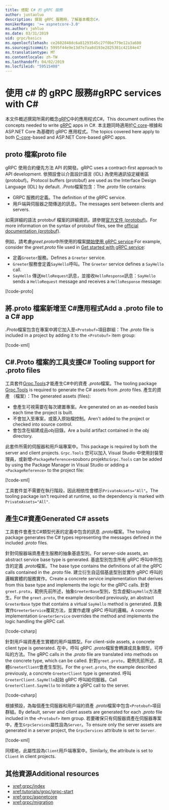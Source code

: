 ```yaml
---
title: 搭配 C# 的 gRPC 服務
author: juntaoluo
description: 撰寫 gRPC 服務時，了解基本概念C#。
monikerRange: '>= aspnetcore-3.0'
ms.author: johluo
ms.date: 03/31/2019
uid: grpc/basics
ms.openlocfilehash: ce2682848dc6a81293545c27f0be779e12a3a600
ms.sourcegitcommit: 5995f44e9e13d7e7aa8d193e2825381c42184e47
ms.translationtype: MT
ms.contentlocale: zh-TW
ms.lasthandoff: 04/02/2019
ms.locfileid: "59515408"
---
```

# <a name="grpc-services-with-c"></a><span data-ttu-id="c6bf5-103">使用 c# 的 gRPC 服務\#</span><span class="sxs-lookup"><span data-stu-id="c6bf5-103">gRPC services with C\#</span></span>

<span data-ttu-id="c6bf5-104">本文件概述撰寫所需的概念[gRPC](https://grpc.io/docs/guides/)中的應用程式C#。</span><span class="sxs-lookup"><span data-stu-id="c6bf5-104">This document outlines the concepts needed to write [gRPC](https://grpc.io/docs/guides/) apps in C#.</span></span> <span data-ttu-id="c6bf5-105">本主題同時適用於[C core](https://grpc.io/blog/grpc-stacks)-根據和 ASP.NET Core 為基礎的 gRPC 應用程式。</span><span class="sxs-lookup"><span data-stu-id="c6bf5-105">The topics covered here apply to both [C-core](https://grpc.io/blog/grpc-stacks)-based and ASP.NET Core-based gRPC apps.</span></span>

## <a name="proto-file"></a><span data-ttu-id="c6bf5-106">proto 檔案</span><span class="sxs-lookup"><span data-stu-id="c6bf5-106">proto file</span></span>

<span data-ttu-id="c6bf5-107">gRPC 使用合約優先方法 API 的開發。</span><span class="sxs-lookup"><span data-stu-id="c6bf5-107">gRPC uses a contract-first approach to API development.</span></span> <span data-ttu-id="c6bf5-108">依預設會以介面設計語言 (IDL) 為使用通訊協定緩衝區 (protobuf)。</span><span class="sxs-lookup"><span data-stu-id="c6bf5-108">Protocol buffers (protobuf) are used as the Interface Design Language (IDL) by default.</span></span> <span data-ttu-id="c6bf5-109">*.Proto*檔案包含：</span><span class="sxs-lookup"><span data-stu-id="c6bf5-109">The *.proto* file contains:</span></span>

* <span data-ttu-id="c6bf5-110">GRPC 服務的定義。</span><span class="sxs-lookup"><span data-stu-id="c6bf5-110">The definition of the gRPC service.</span></span>
* <span data-ttu-id="c6bf5-111">用戶端與伺服器之間傳送的訊息。</span><span class="sxs-lookup"><span data-stu-id="c6bf5-111">The messages sent between clients and servers.</span></span>

<span data-ttu-id="c6bf5-112">如需詳細的語法 protobuf 檔案的詳細資訊，請參閱[官方文件 (protobuf)](https://developers.google.com/protocol-buffers/docs/proto3)。</span><span class="sxs-lookup"><span data-stu-id="c6bf5-112">For more information on the syntax of protobuf files, see the [official documentation (protobuf)](https://developers.google.com/protocol-buffers/docs/proto3).</span></span>

<span data-ttu-id="c6bf5-113">例如，請考慮*greet.proto*中所使用的檔案[開始使用 gRPC service](xref:tutorials/grpc/grpc-start):</span><span class="sxs-lookup"><span data-stu-id="c6bf5-113">For example, consider the *greet.proto* file used in [Get started with gRPC service](xref:tutorials/grpc/grpc-start):</span></span>

* <span data-ttu-id="c6bf5-114">定義`Greeter`服務。</span><span class="sxs-lookup"><span data-stu-id="c6bf5-114">Defines a `Greeter` service.</span></span>
* <span data-ttu-id="c6bf5-115">`Greeter`服務會定義`SayHello`呼叫。</span><span class="sxs-lookup"><span data-stu-id="c6bf5-115">The `Greeter` service defines a `SayHello` call.</span></span>
* <span data-ttu-id="c6bf5-116">`SayHello` 傳送`HelloRequest`訊息，並接收`HelloResponse`訊息：</span><span class="sxs-lookup"><span data-stu-id="c6bf5-116">`SayHello` sends a `HelloRequest` message and receives a `HelloResponse` message:</span></span>

[!code-proto[](~/tutorials/grpc/grpc-start/samples/GrpcStart/Protos/greet.proto)]

## <a name="add-a-proto-file-to-a-c-app"></a><span data-ttu-id="c6bf5-117">將.proto 檔案新增至 C\#應用程式</span><span class="sxs-lookup"><span data-stu-id="c6bf5-117">Add a .proto file to a C\# app</span></span>

<span data-ttu-id="c6bf5-118">*.Proto*檔案包含在專案中將它加入至`<Protobuf>`項目群組：</span><span class="sxs-lookup"><span data-stu-id="c6bf5-118">The *.proto* file is included in a project by adding it to the `<Protobuf>` item group:</span></span>

[!code-xml[](~/tutorials/grpc/grpc-start/samples/GrpcStart/GrpcGreeter.Server/GrpcGreeter.Server.csproj?highlight=2&range=7-10)]

## <a name="c-tooling-support-for-proto-files"></a><span data-ttu-id="c6bf5-119">C#.Proto 檔案的工具支援</span><span class="sxs-lookup"><span data-stu-id="c6bf5-119">C# Tooling support for .proto files</span></span>

<span data-ttu-id="c6bf5-120">工具套件[Grpc.Tools](https://www.nuget.org/packages/Grpc.Tools/)才能產生C#中的資產 *.proto*檔案。</span><span class="sxs-lookup"><span data-stu-id="c6bf5-120">The tooling package [Grpc.Tools](https://www.nuget.org/packages/Grpc.Tools/) is required to generate the C# assets from *.proto* files.</span></span> <span data-ttu-id="c6bf5-121">產生的資產 （檔案）：</span><span class="sxs-lookup"><span data-stu-id="c6bf5-121">The generated assets (files):</span></span>

* <span data-ttu-id="c6bf5-122">會產生可視需要在每次建置專案。</span><span class="sxs-lookup"><span data-stu-id="c6bf5-122">Are generated on an as-needed basis each time the project is built.</span></span>
* <span data-ttu-id="c6bf5-123">不會加入至專案，或簽入原始檔控制。</span><span class="sxs-lookup"><span data-stu-id="c6bf5-123">Aren't added to the project or checked into source control.</span></span>
* <span data-ttu-id="c6bf5-124">會包含在組建成品*obj*目錄。</span><span class="sxs-lookup"><span data-stu-id="c6bf5-124">Are a build artifact contained in the *obj* directory.</span></span>

<span data-ttu-id="c6bf5-125">此套件所需的伺服器和用戶端專案中。</span><span class="sxs-lookup"><span data-stu-id="c6bf5-125">This package is required by both the server and client projects.</span></span> <span data-ttu-id="c6bf5-126">`Grpc.Tools` 您可以加入 Visual Studio 中使用封裝管理員，或新增`<PackageReference>`souboru projektu:</span><span class="sxs-lookup"><span data-stu-id="c6bf5-126">`Grpc.Tools` can be added by using the Package Manager in Visual Studio or adding a `<PackageReference>` to the project file:</span></span>

[!code-xml[](~/tutorials/grpc/grpc-start/samples/GrpcStart/GrpcGreeter.Server/GrpcGreeter.Server.csproj?highlight=1&range=16)]

<span data-ttu-id="c6bf5-127">工具套件並不需要在執行階段，因此相依性會標示`PrivateAssets="All"`。</span><span class="sxs-lookup"><span data-stu-id="c6bf5-127">The tooling package isn't required at runtime, so the dependency is marked with `PrivateAssets="All"`.</span></span>

## <a name="generated-c-assets"></a><span data-ttu-id="c6bf5-128">產生C#資產</span><span class="sxs-lookup"><span data-stu-id="c6bf5-128">Generated C# assets</span></span>

<span data-ttu-id="c6bf5-129">工具套件會產生C#類型代表的定義中包含的訊息 *.proto*檔案。</span><span class="sxs-lookup"><span data-stu-id="c6bf5-129">The tooling package generates the C# types representing the messages defined in the included *.proto* files.</span></span>

<span data-ttu-id="c6bf5-130">針對伺服器端資產產生服務的抽象基底型別。</span><span class="sxs-lookup"><span data-stu-id="c6bf5-130">For server-side assets, an abstract service base type is generated.</span></span> <span data-ttu-id="c6bf5-131">基底型別包含所有 gRPC 呼叫中所包含的定義 *.proto*檔案。</span><span class="sxs-lookup"><span data-stu-id="c6bf5-131">The base type contains the definitions of all the gRPC calls contained in the *.proto* file.</span></span> <span data-ttu-id="c6bf5-132">建立衍生自這個基底型別並實作 gRPC 呼叫的邏輯實體的服務實作。</span><span class="sxs-lookup"><span data-stu-id="c6bf5-132">Create a concrete service implementation that derives from this base type and implements the logic for the gRPC calls.</span></span> <span data-ttu-id="c6bf5-133">針對`greet.proto`，範例先前所述，抽象`GreeterBase`型別，包含虛擬`SayHello`方法產生。</span><span class="sxs-lookup"><span data-stu-id="c6bf5-133">For the `greet.proto`, the example described previously, an abstract `GreeterBase` type that contains a virtual `SayHello` method is generated.</span></span> <span data-ttu-id="c6bf5-134">具象實作`GreeterService`覆寫方法，並實作處理 gRPC 呼叫的邏輯。</span><span class="sxs-lookup"><span data-stu-id="c6bf5-134">A concrete implementation `GreeterService` overrides the method and implements the logic handling the gRPC call.</span></span>

[!code-csharp[](~/tutorials/grpc/grpc-start/samples/GrpcStart/GrpcGreeter.Server/Services/GreeterService.cs?name=snippet)]

<span data-ttu-id="c6bf5-135">針對用戶端資產產生實體的用戶端類型。</span><span class="sxs-lookup"><span data-stu-id="c6bf5-135">For client-side assets, a concrete client type is generated.</span></span> <span data-ttu-id="c6bf5-136">在中，呼叫 gRPC *.proto*檔案會轉譯成具象類型，可呼叫的方法。</span><span class="sxs-lookup"><span data-stu-id="c6bf5-136">The gRPC calls in the *.proto* file are translated into methods on the concrete type, which can be called.</span></span> <span data-ttu-id="c6bf5-137">針對`greet.proto`，範例先前所述，具體`GreeterClient`會產生型別。</span><span class="sxs-lookup"><span data-stu-id="c6bf5-137">For the `greet.proto`, the example described previously, a concrete `GreeterClient` type is generated.</span></span> <span data-ttu-id="c6bf5-138">呼叫`GreeterClient.SayHello`起始 gRPC 呼叫給伺服器。</span><span class="sxs-lookup"><span data-stu-id="c6bf5-138">Call `GreeterClient.SayHello` to initiate a gRPC call to the server.</span></span>

[!code-csharp[](~/tutorials/grpc/grpc-start/samples/GrpcStart/GrpcGreeter.Client/Program.cs?highlight=9-11&name=snippet)]

<span data-ttu-id="c6bf5-139">根據預設，為每個產生伺服器和用戶端的資產 *.proto*檔案中包含`<Protobuf>`項目群組。</span><span class="sxs-lookup"><span data-stu-id="c6bf5-139">By default, server and client assets are generated for each *.proto* file included in the `<Protobuf>` item group.</span></span> <span data-ttu-id="c6bf5-140">若要確保只有伺服器資產在伺服器專案中，產生`GrpcServices`屬性設為`Server`。</span><span class="sxs-lookup"><span data-stu-id="c6bf5-140">To ensure only the server assets are generated in a server project, the `GrpcServices` attribute is set to `Server`.</span></span>

[!code-xml[](~/tutorials/grpc/grpc-start/samples/GrpcStart/GrpcGreeter.Server/GrpcGreeter.Server.csproj?highlight=2&range=7-10)]

<span data-ttu-id="c6bf5-141">同樣地，此屬性設為`Client`用戶端專案中。</span><span class="sxs-lookup"><span data-stu-id="c6bf5-141">Similarly, the attribute is set to `Client` in client projects.</span></span>

## <a name="additional-resources"></a><span data-ttu-id="c6bf5-142">其他資源</span><span class="sxs-lookup"><span data-stu-id="c6bf5-142">Additional resources</span></span>

* <xref:grpc/index>
* <xref:tutorials/grpc/grpc-start>
* <xref:grpc/aspnetcore>
* <xref:grpc/migration>
